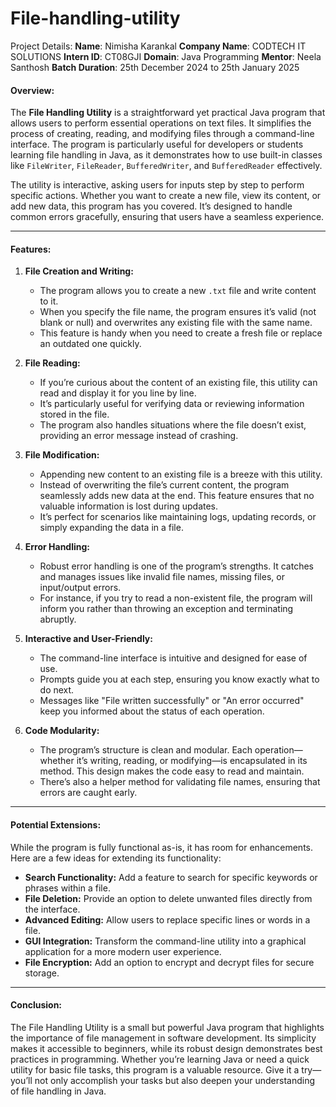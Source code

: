# File-handling-utility

Project Details:
**Name**: Nimisha Karankal
**Company Name**: CODTECH IT SOLUTIONS
**Intern ID**: CT08GJI
**Domain**: Java Programming 
**Mentor**: Neela Santhosh
**Batch Duration**: 25th December 2024 to 25th January 2025

#### Overview:
The **File Handling Utility** is a straightforward yet practical Java program that allows users to perform essential operations on text files. It simplifies the process of creating, reading, and modifying files through a command-line interface. The program is particularly useful for developers or students learning file handling in Java, as it demonstrates how to use built-in classes like `FileWriter`, `FileReader`, `BufferedWriter`, and `BufferedReader` effectively.

The utility is interactive, asking users for inputs step by step to perform specific actions. Whether you want to create a new file, view its content, or add new data, this program has you covered. It’s designed to handle common errors gracefully, ensuring that users have a seamless experience. 

---

#### Features:

1. **File Creation and Writing:**
   - The program allows you to create a new `.txt` file and write content to it. 
   - When you specify the file name, the program ensures it’s valid (not blank or null) and overwrites any existing file with the same name. 
   - This feature is handy when you need to create a fresh file or replace an outdated one quickly.

2. **File Reading:**
   - If you’re curious about the content of an existing file, this utility can read and display it for you line by line.
   - It’s particularly useful for verifying data or reviewing information stored in the file.
   - The program also handles situations where the file doesn’t exist, providing an error message instead of crashing.

3. **File Modification:**
   - Appending new content to an existing file is a breeze with this utility.
   - Instead of overwriting the file’s current content, the program seamlessly adds new data at the end. This feature ensures that no valuable information is lost during updates.
   - It’s perfect for scenarios like maintaining logs, updating records, or simply expanding the data in a file.

4. **Error Handling:**
   - Robust error handling is one of the program’s strengths. It catches and manages issues like invalid file names, missing files, or input/output errors.
   - For instance, if you try to read a non-existent file, the program will inform you rather than throwing an exception and terminating abruptly.

5. **Interactive and User-Friendly:**
   - The command-line interface is intuitive and designed for ease of use. 
   - Prompts guide you at each step, ensuring you know exactly what to do next.
   - Messages like "File written successfully" or "An error occurred" keep you informed about the status of each operation.

6. **Code Modularity:**
   - The program’s structure is clean and modular. Each operation—whether it’s writing, reading, or modifying—is encapsulated in its method. This design makes the code easy to read and maintain.
   - There’s also a helper method for validating file names, ensuring that errors are caught early.

---

#### Potential Extensions:
While the program is fully functional as-is, it has room for enhancements. Here are a few ideas for extending its functionality:
- **Search Functionality:** Add a feature to search for specific keywords or phrases within a file.
- **File Deletion:** Provide an option to delete unwanted files directly from the interface.
- **Advanced Editing:** Allow users to replace specific lines or words in a file.
- **GUI Integration:** Transform the command-line utility into a graphical application for a more modern user experience.
- **File Encryption:** Add an option to encrypt and decrypt files for secure storage.

---

#### Conclusion:
The File Handling Utility is a small but powerful Java program that highlights the importance of file management in software development. Its simplicity makes it accessible to beginners, while its robust design demonstrates best practices in programming. Whether you’re learning Java or need a quick utility for basic file tasks, this program is a valuable resource. Give it a try—you’ll not only accomplish your tasks but also deepen your understanding of file handling in Java.

